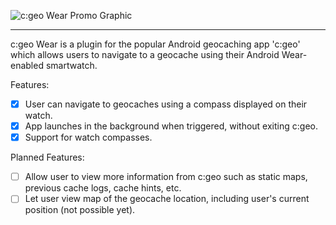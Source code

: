 ![c:geo Wear Promo Graphic](http://i.imgur.com/7qPkDml.png)
- - -

c:geo Wear is a plugin for the popular Android geocaching app 'c:geo' which allows users to navigate to a geocache using their Android Wear-enabled smartwatch.

Features:

- [x] User can navigate to geocaches using a compass displayed on their watch.
- [x] App launches in the background when triggered, without exiting c:geo.
- [x] Support for watch compasses.

Planned Features:

- [ ] Allow user to view more information from c:geo such as static maps, previous cache logs, cache hints, etc.
- [ ] Let user view map of the geocache location, including user's current position (not possible yet).

